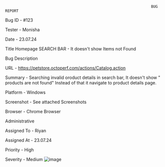                                                                       BUG REPORT
                                                                      
Bug ID -	#123
	
Tester -	Monisha
	
Date -	23.07.24
	
Title	Homepage SEARCH BAR - It doesn't show Items not Found
	
Bug Description	
	
URL -	https://petstore.octoperf.com/actions/Catalog.action
	
Summary	- Searching invalid oroduct details in search bar, It doesn't show " products are not found" Instead of that it navigate to product details page.
	
Platform -	Windows
	
Screenshot -	See attached Screenshots
	
Browser -	Chrome Browser
	
Administrative	
	
Assigned To	- Riyan
	
Assigned At -	23.07.24
	
Priority -	High
	
Severity -	Medium
![image](https://github.com/user-attachments/assets/8c88ff7a-9953-42d5-a2c3-4a5bd2af5379)

